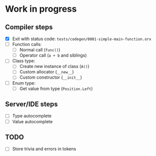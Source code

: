 Work in progress
================

Compiler steps
--------------

* [x] Exit with status code: `tests/codegen/0001-simple-main-function.orx`
* [ ] Function calls:
    * [ ] Normal call (`func()`)
    * [ ] Operator call (`a + b` and siblings)
* [ ] Class type:
    * [ ] Create new instance of class (`A()`)
    * [ ] Custom allocator (`__new__`)
    * [ ] Custom constructor (`__init__`)
* [ ] Enum type:
    * [ ] Get value from type (`Position.Left`)

Server/IDE steps
----------------

* [ ] Type autocomplete
* [ ] Value autocomplete

TODO
----

* [ ] Store trivia and errors in tokens
